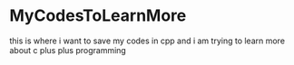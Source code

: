 # MyCodesToLearnMore
this is where i want to save my codes in cpp and i am trying to learn more about c plus plus programming 

